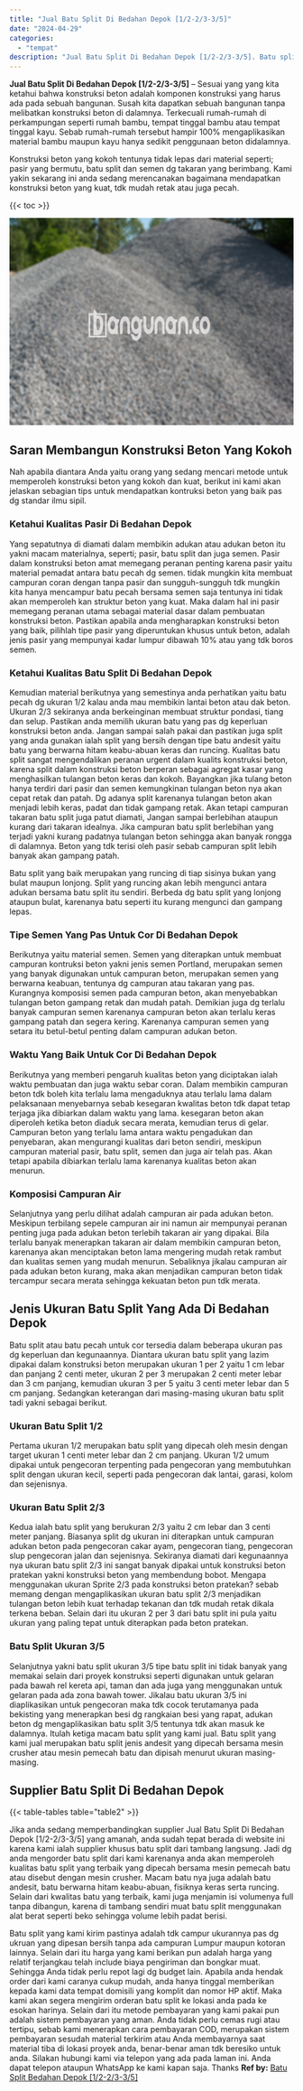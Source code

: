 ```yaml
---
title: "Jual Batu Split Di Bedahan Depok [1/2-2/3-3/5]"
date: "2024-04-29"
categories: 
  - "tempat"
description: "Jual Batu Split Di Bedahan Depok [1/2-2/3-3/5]. Batu split yang kami kirim pastinya adalah tdk campur ukurannya pas dg ukruan yang dipesan bersih tanpa ada c..."
---
```


**Jual Batu Split Di Bedahan Depok \[1/2-2/3-3/5\]** – Sesuai yang yang kita ketahui bahwa konstruksi beton adalah komponen konstruksi yang harus ada pada sebuah bangunan. Susah kita dapatkan sebuah bangunan tanpa melibatkan konstruksi beton di dalamnya. Terkecuali rumah-rumah di perkampungan seperti rumah bambu, tempat tinggal bambu atau tempat tinggal kayu. Sebab rumah-rumah tersebut hampir 100% mengaplikasikan material bambu maupun kayu hanya sedikit penggunaan beton didalamnya.

Konstruksi beton yang kokoh tentunya tidak lepas dari material seperti; pasir yang bermutu, batu split dan semen dg takaran yang berimbang. Kami yakin sekarang ini anda sedang merencanakan bagaimana mendapatkan konstruksi beton yang kuat, tdk mudah retak atau juga pecah.

{{< toc >}}

![Jual Batu Split Di Bedahan Depok [1/2-2/3-3/5]](/images/jual-batu-split-29.png)

## Saran Membangun Konstruksi Beton Yang Kokoh

Nah apabila diantara Anda yaitu orang yang sedang mencari metode untuk memperoleh konstruksi beton yang kokoh dan kuat, berikut ini kami akan jelaskan sebagian tips untuk mendapatkan kontruksi beton yang baik pas dg standar ilmu sipil.

### Ketahui Kualitas Pasir Di Bedahan Depok

Yang sepatutnya di diamati dalam membikin adukan atau adukan beton itu yakni macam materialnya, seperti; pasir, batu split dan juga semen. Pasir dalam konstruksi beton amat memegang peranan penting karena pasir yaitu material pemadat antara batu pecah dg semen. tidak mungkin kita membuat campuran coran dengan tanpa pasir dan sungguh-sungguh tdk mungkin kita hanya mencampur batu pecah bersama semen saja tentunya ini tidak akan memperoleh kan struktur beton yang kuat. Maka dalam hal ini pasir memegang peranan utama sebagai material dasar dalam pembuatan konstruksi beton. Pastikan apabila anda mengharapkan konstruksi beton yang baik, pilihlah tipe pasir yang diperuntukan khusus untuk beton, adalah jenis pasir yang mempunyai kadar lumpur dibawah 10% atau yang tdk boros semen.

### Ketahui Kualitas Batu Split Di Bedahan Depok

Kemudian material berikutnya yang semestinya anda perhatikan yaitu batu pecah dg ukuran 1/2 kalau anda mau membikin lantai beton atau dak beton. Ukuran 2/3 sekiranya anda berkeinginan membuat struktur pondasi, tiang dan selup. Pastikan anda memilih ukuran batu yang pas dg keperluan konstruksi beton anda. Jangan sampai salah pakai dan pastikan juga split yang anda gunakan ialah split yang bersih dengan tipe batu andesit yaitu batu yang berwarna hitam keabu-abuan keras dan runcing. Kualitas batu split sangat mengendalikan peranan urgent dalam kualits konstruksi beton, karena split dalam konstruksi beton berperan sebagai agregat kasar yang menghasilkan tulangan beton keras dan kokoh. Bayangkan jika tulang beton hanya terdiri dari pasir dan semen kemungkinan tulangan beton nya akan cepat retak dan patah. Dg adanya split karenanya tulangan beton akan menjadi lebih keras, padat dan tidak gampang retak. Akan tetapi campuran takaran batu split juga patut diamati, Jangan sampai berlebihan ataupun kurang dari takaran idealnya. Jika campuran batu split berlebihan yang terjadi yakni kurang padatnya tulangan beton sehingga akan banyak rongga di dalamnya. Beton yang tdk terisi oleh pasir sebab campuran split lebih banyak akan gampang patah.

Batu split yang baik merupakan yang runcing di tiap sisinya bukan yang bulat maupun lonjong. Split yang runcing akan lebih mengunci antara adukan bersama batu split itu sendiri. Berbeda dg batu split yang lonjong ataupun bulat, karenanya batu seperti itu kurang mengunci dan gampang lepas.

### Tipe Semen Yang Pas Untuk Cor Di Bedahan Depok

Berikutnya yaitu material semen. Semen yang diterapkan untuk membuat campuran kontruksi beton yakni jenis semen Portland, merupakan semen yang banyak digunakan untuk campuran beton, merupakan semen yang berwarna keabuan, tentunya dg campuran atau takaran yang pas. Kurangnya komposisi semen pada campuran beton, akan menyebabkan tulangan beton gampang retak dan mudah patah. Demikian juga dg terlalu banyak campuran semen karenanya campuran beton akan terlalu keras gampang patah dan segera kering. Karenanya campuran semen yang setara itu betul-betul penting dalam campuran adukan beton.

### Waktu Yang Baik Untuk Cor Di Bedahan Depok

Berikutnya yang memberi pengaruh kualitas beton yang diciptakan ialah waktu pembuatan dan juga waktu sebar coran. Dalam membikin campuran beton tdk boleh kita terlalu lama mengaduknya atau terlalu lama dalam pelaksanaan menyebarnya sebab kesegaran kwalitas beton tdk dapat tetap terjaga jika dibiarkan dalam waktu yang lama. kesegaran beton akan diperoleh ketika beton diaduk secara merata, kemudian terus di gelar. Campuran beton yang terlalu lama antara waktu pengadukan dan penyebaran, akan mengurangi kualitas dari beton sendiri, meskipun campuran material pasir, batu split, semen dan juga air telah pas. Akan tetapi apabila dibiarkan terlalu lama karenanya kualitas beton akan menurun.

### Komposisi Campuran Air

Selanjutnya yang perlu dilihat adalah campuran air pada adukan beton. Meskipun terbilang sepele campuran air ini namun air mempunyai peranan penting juga pada adukan beton terlebih takaran air yang dipakai. Bila terlalu banyak menerapkan takaran air dalam membikin campuran beton, karenanya akan menciptakan beton lama mengering mudah retak rambut dan kualitas semen yang mudah menurun. Sebaliknya jikalau campuran air pada adukan beton kurang, maka akan menjadikan campuran beton tidak tercampur secara merata sehingga kekuatan beton pun tdk merata.

## Jenis Ukuran Batu Split Yang Ada Di Bedahan Depok

Batu split atau batu pecah untuk cor tersedia dalam beberapa ukuran pas dg keperluan dan kegunaannya. Diantara ukuran batu split yang lazim dipakai dalam konstruksi beton merupakan ukuran 1 per 2 yaitu 1 cm lebar dan panjang 2 centi meter, ukuran 2 per 3 merupakan 2 centi meter lebar dan 3 cm panjang, kemudian ukuran 3 per 5 yaitu 3 centi meter lebar dan 5 cm panjang. Sedangkan keterangan dari masing-masing ukuran batu split tadi yakni sebagai berikut.

### Ukuran Batu Split 1/2

Pertama ukuran 1/2 merupakan batu split yang dipecah oleh mesin dengan target ukuran 1 centi meter lebar dan 2 cm panjang. Ukuran 1/2 umum dipakai untuk pengecoran terpenting pada pengecoran yang membutuhkan split dengan ukuran kecil, seperti pada pengecoran dak lantai, garasi, kolom dan sejenisnya.

### Ukuran Batu Split 2/3

Kedua ialah batu split yang berukuran 2/3 yaitu 2 cm lebar dan 3 centi meter panjang. Biasanya split dg ukuran ini diterapkan untuk campuran adukan beton pada pengecoran cakar ayam, pengecoran tiang, pengecoran slup pengecoran jalan dan sejenisnya. Sekiranya diamati dari kegunaannya nya ukuran batu split 2/3 ini sangat banyak dipakai untuk konstruksi beton pratekan yakni konstruksi beton yang membendung bobot. Mengapa menggunakan ukuran Sprite 2/3 pada konstruksi beton pratekan? sebab memang dengan mengaplikasikan ukuran batu split 2/3 menjadikan tulangan beton lebih kuat terhadap tekanan dan tdk mudah retak dikala terkena beban. Selain dari itu ukuran 2 per 3 dari batu split ini pula yaitu ukuran yang paling tepat untuk diterapkan pada beton pratekan.

### Batu Split Ukuran 3/5

Selanjutnya yakni batu split ukuran 3/5 tipe batu split ini tidak banyak yang memakai selain dari proyek konstruksi seperti digunakan untuk gelaran pada bawah rel kereta api, taman dan ada juga yang menggunakan untuk gelaran pada ada zona bawah tower. Jikalau batu ukuran 3/5 ini diaplikasikan untuk pengecoran maka tdk cocok terutamanya pada bekisting yang menerapkan besi dg rangkaian besi yang rapat, adukan beton dg mengaplikasikan batu split 3/5 tentunya tdk akan masuk ke dalamnya. Itulah ketiga macam batu split yang kami jual. Batu split yang kami jual merupakan batu split jenis andesit yang dipecah bersama mesin crusher atau mesin pemecah batu dan dipisah menurut ukuran masing-masing.

## Supplier Batu Split Di Bedahan Depok

{{< table-tables table="table2" >}}

Jika anda sedang memperbandingkan supplier Jual Batu Split Di Bedahan Depok \[1/2-2/3-3/5\] yang amanah, anda sudah tepat berada di website ini karena kami ialah supplier khusus batu split dari tambang langsung. Jadi dg anda mengorder batu split dari kami karenanya anda akan memperoleh kualitas batu split yang terbaik yang dipecah bersama mesin pemecah batu atau disebut dengan mesin crusher. Macam batu nya juga adalah batu andesit, batu berwarna hitam keabu-abuan, fisiknya keras serta runcing. Selain dari kwalitas batu yang terbaik, kami juga menjamin isi volumenya full tanpa dibangun, karena di tambang sendiri muat batu split menggunakan alat berat seperti beko sehingga volume lebih padat berisi.

Batu split yang kami kirim pastinya adalah tdk campur ukurannya pas dg ukruan yang dipesan bersih tanpa ada campuran Lumpur maupun kotoran lainnya. Selain dari itu harga yang kami berikan pun adalah harga yang relatif terjangkau telah include biaya pengiriman dan bongkar muat. Sehingga Anda tidak perlu repot lagi dg budget lain. Apabila anda hendak order dari kami caranya cukup mudah, anda hanya tinggal memberikan kepada kami data tempat domisili yang komplit dan nomor HP aktif. Maka kami akan segera mengirim orderan batu split ke lokasi anda pada ke esokan harinya. Selain dari itu metode pembayaran yang kami pakai pun adalah sistem pembayaran yang aman. Anda tidak perlu cemas rugi atau tertipu, sebab kami menerapkan cara pembayaran COD, merupakan sistem pembayaran sesudah material terkirim atau Anda membayarnya saat material tiba di lokasi proyek anda, benar-benar aman tdk beresiko untuk anda. Silakan hubungi kami via telepon yang ada pada laman ini. Anda dapat telepon ataupun WhatsApp ke kami kapan saja. Thanks
**Ref by:** [Batu Split Bedahan Depok [1/2-2/3-3/5]](https://id.wikipedia.org/wiki/Batu)
